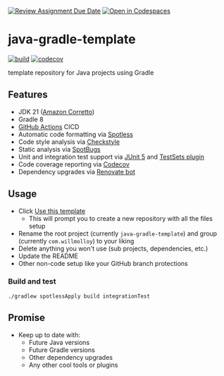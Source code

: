 [![Review Assignment Due Date](https://classroom.github.com/assets/deadline-readme-button-24ddc0f5d75046c5622901739e7c5dd533143b0c8e959d652212380cedb1ea36.svg)](https://classroom.github.com/a/p_ul8h4I)
[![Open in Codespaces](https://classroom.github.com/assets/launch-codespace-7f7980b617ed060a017424585567c406b6ee15c891e84e1186181d67ecf80aa0.svg)](https://classroom.github.com/open-in-codespaces?assignment_repo_id=14852201)
# java-gradle-template

[![build](https://github.com/will-molloy/java-gradle-template/workflows/build/badge.svg?branch=main&event=push)](https://github.com/will-molloy/java-gradle-template/actions?query=workflow%3Abuild)
[![codecov](https://codecov.io/gh/will-molloy/java-gradle-template/branch/main/graph/badge.svg)](https://codecov.io/gh/will-molloy/java-gradle-template)

template repository for Java projects using Gradle

## Features

- JDK 21 ([Amazon Corretto](https://aws.amazon.com/corretto/))
- Gradle 8
- [GitHub Actions](https://github.com/features/actions) CICD
- Automatic code formatting via [Spotless](https://github.com/diffplug/spotless)
- Code style analysis via [Checkstyle](https://github.com/checkstyle/checkstyle)
- Static analysis via [SpotBugs](https://spotbugs.github.io/)
- Unit and integration test support via [JUnit 5](https://junit.org/junit5/) and [TestSets plugin](https://github.com/unbroken-dome/gradle-testsets-plugin)
- Code coverage reporting via [Codecov](https://codecov.io/)
- Dependency upgrades via [Renovate bot](https://renovatebot.com)

## Usage

- Click [Use this template](https://github.com/will-molloy/java-gradle-template/generate)
  - This will prompt you to create a new repository with all the files setup
- Rename the root project (currently `java-gradle-template`) and group (currently `com.willmolloy`) to your liking
- Delete anything you won't use (sub projects, dependencies, etc.)
- Update the README
- Other non-code setup like your GitHub branch protections

### Build and test

```
./gradlew spotlessApply build integrationTest
```

## Promise

- Keep up to date with:
  - Future Java versions
  - Future Gradle versions
  - Other dependency upgrades
  - Any other cool tools or plugins
